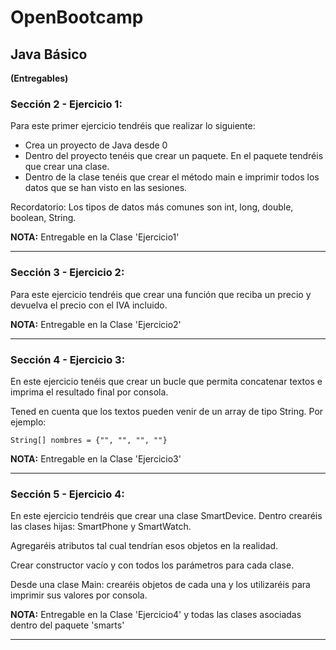 # OpenBootcamp
## Java Básico

**(Entregables)**

### Sección 2 - Ejercicio 1:

Para este primer ejercicio tendréis que realizar lo siguiente:

 - Crea un proyecto de Java desde 0
 - Dentro del proyecto tenéis que crear un paquete. En el paquete tendréis que crear una clase.
 - Dentro de la clase tenéis que crear el método main e imprimir todos los datos que se han visto en las sesiones.

Recordatorio: Los tipos de datos más comunes son int, long, double, boolean, String.

**NOTA:** Entregable en la Clase 'Ejercicio1'
___
### Sección 3 - Ejercicio 2:

Para este ejercicio tendréis que crear una función que reciba un precio y devuelva el precio con el IVA incluido.

**NOTA:** Entregable en la Clase 'Ejercicio2'
___
### Sección 4 - Ejercicio 3:

En este ejercicio tenéis que crear un bucle que permita concatenar textos e imprima el resultado final por consola.

Tened en cuenta que los textos pueden venir de un array de tipo String. Por ejemplo:
```
String[] nombres = {"", "", "", ""}
```

**NOTA:** Entregable en la Clase 'Ejercicio3'
___
### Sección 5 - Ejercicio 4:

En este ejercicio tendréis que crear una clase SmartDevice. Dentro crearéis las clases hijas: SmartPhone y SmartWatch.

Agregaréis atributos tal cual tendrían esos objetos en la realidad.

Crear constructor vacío y con todos los parámetros para cada clase.

Desde una clase Main: crearéis objetos de cada una y los utilizaréis para imprimir sus valores por consola.

**NOTA:** Entregable en la Clase 'Ejercicio4' y todas las clases asociadas dentro del paquete 'smarts'
___